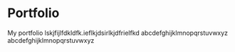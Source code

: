 # Portfolio
My portfolio
lskjfijlfdkldfk.ieflkjdsirlkjdfrielfkd
abcdefghijklmnopqrstuvwxyz
abcdefghijklmnopqrstuvwxyz
